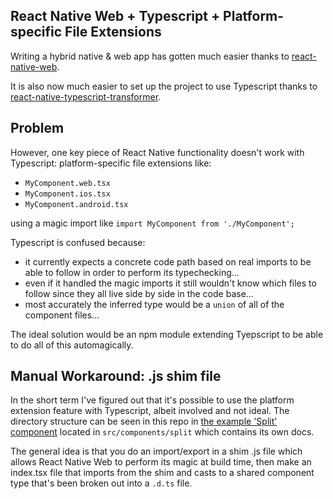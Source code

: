 ## React Native Web + Typescript + Platform-specific File Extensions

Writing a hybrid native & web app has gotten much easier thanks to [react-native-web](https://github.com/necolas/react-native-web).

It is also now much easier to set up the project to use Typescript thanks to [react-native-typescript-transformer](https://github.com/ds300/react-native-typescript-transformer).

## Problem

However, one key piece of React Native functionality doesn't work with Typescript: platform-specific file extensions like:

* `MyComponent.web.tsx`
* `MyComponent.ios.tsx`
* `MyComponent.android.tsx`

using a magic import like `import MyComponent from './MyComponent';`

Typescript is confused because:
* it currently expects a concrete code path based on real imports to be able to follow in order to perform its typechecking...
* even if it handled the magic imports it still wouldn't know which files to follow since they all live side by side in the code base...
* most accurately the inferred type would be a `union` of all of the component files...

The ideal solution would be an npm module extending Tyepscript to be able to do all of this automagically.

## Manual Workaround: .js shim file

In the short term I've figured out that it's possible to use the platform extension feature with Typescript, albeit involved and not ideal. The directory structure can be seen in this repo in [the example 'Split' component](https://github.com/mosesoak/react-native-web-ts-app/tree/master/src/app/components/split) located in `src/components/split` which contains its own docs.

The general idea is that you do an import/export in a shim .js file which allows React Native Web to perform its magic at build time, then make an index.tsx file that imports from the shim and casts to a shared component type that's been broken out into a `.d.ts` file.
